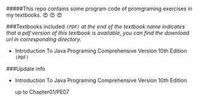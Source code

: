 #####This repo contains some program code of promgraming exercises in my textbooks.
:heart_eyes: :heart_eyes: :heart_eyes:


###Textbooks included
*`(PDF)` at the end of the textbook name indicates that a pdf version of this textbook is available, you can find the download url in corresponding directory.*

- Introduction To Java Programing Comprehensive Version 10th Edition `(PDF)`


###Update info

- Introduction To Java Programing Comprehensive Version 10th Edition

  up to Chapter01/PE07
